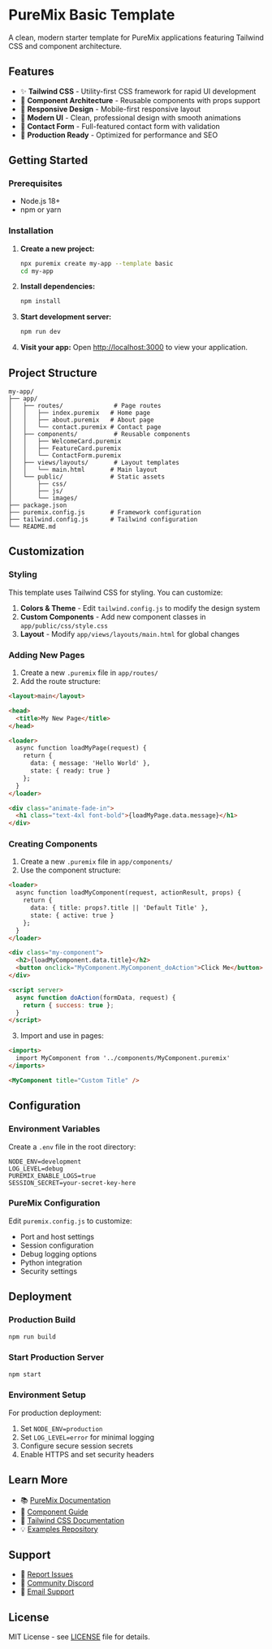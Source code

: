 # PureMix Basic Template

A clean, modern starter template for PureMix applications featuring Tailwind CSS and component architecture.

## Features

- ✨ **Tailwind CSS** - Utility-first CSS framework for rapid UI development
- 🧩 **Component Architecture** - Reusable components with props support
- 📱 **Responsive Design** - Mobile-first responsive layout
- 🎨 **Modern UI** - Clean, professional design with smooth animations
- 📝 **Contact Form** - Full-featured contact form with validation
- 🚀 **Production Ready** - Optimized for performance and SEO

## Getting Started

### Prerequisites

- Node.js 18+ 
- npm or yarn

### Installation

1. **Create a new project:**
   ```bash
   npx puremix create my-app --template basic
   cd my-app
   ```

2. **Install dependencies:**
   ```bash
   npm install
   ```

3. **Start development server:**
   ```bash
   npm run dev
   ```

4. **Visit your app:**
   Open [http://localhost:3000](http://localhost:3000) to view your application.

## Project Structure

```
my-app/
├── app/
│   ├── routes/              # Page routes
│   │   ├── index.puremix   # Home page
│   │   ├── about.puremix   # About page
│   │   └── contact.puremix # Contact page
│   ├── components/          # Reusable components
│   │   ├── WelcomeCard.puremix
│   │   ├── FeatureCard.puremix
│   │   └── ContactForm.puremix
│   ├── views/layouts/       # Layout templates
│   │   └── main.html       # Main layout
│   └── public/             # Static assets
│       ├── css/
│       ├── js/
│       └── images/
├── package.json
├── puremix.config.js       # Framework configuration
├── tailwind.config.js      # Tailwind configuration
└── README.md
```

## Customization

### Styling

This template uses Tailwind CSS for styling. You can customize:

1. **Colors & Theme** - Edit `tailwind.config.js` to modify the design system
2. **Custom Components** - Add new component classes in `app/public/css/style.css`
3. **Layout** - Modify `app/views/layouts/main.html` for global changes

### Adding New Pages

1. Create a new `.puremix` file in `app/routes/`
2. Add the route structure:

```html
<layout>main</layout>

<head>
  <title>My New Page</title>
</head>

<loader>
  async function loadMyPage(request) {
    return {
      data: { message: 'Hello World' },
      state: { ready: true }
    };
  }
</loader>

<div class="animate-fade-in">
  <h1 class="text-4xl font-bold">{loadMyPage.data.message}</h1>
</div>
```

### Creating Components

1. Create a new `.puremix` file in `app/components/`
2. Use the component structure:

```html
<loader>
  async function loadMyComponent(request, actionResult, props) {
    return {
      data: { title: props?.title || 'Default Title' },
      state: { active: true }
    };
  }
</loader>

<div class="my-component">
  <h2>{loadMyComponent.data.title}</h2>
  <button onclick="MyComponent.MyComponent_doAction">Click Me</button>
</div>

<script server>
  async function doAction(formData, request) {
    return { success: true };
  }
</script>
```

3. Import and use in pages:

```html
<imports>
  import MyComponent from '../components/MyComponent.puremix'
</imports>

<MyComponent title="Custom Title" />
```

## Configuration

### Environment Variables

Create a `.env` file in the root directory:

```env
NODE_ENV=development
LOG_LEVEL=debug
PUREMIX_ENABLE_LOGS=true
SESSION_SECRET=your-secret-key-here
```

### PureMix Configuration

Edit `puremix.config.js` to customize:

- Port and host settings
- Session configuration  
- Debug logging options
- Python integration
- Security settings

## Deployment

### Production Build

```bash
npm run build
```

### Start Production Server

```bash
npm start
```

### Environment Setup

For production deployment:

1. Set `NODE_ENV=production`
2. Set `LOG_LEVEL=error` for minimal logging
3. Configure secure session secrets
4. Enable HTTPS and set security headers

## Learn More

- 📚 [PureMix Documentation](https://docs.puremix.dev)
- 🎯 [Component Guide](https://docs.puremix.dev/components)
- 🎨 [Tailwind CSS Documentation](https://tailwindcss.com/docs)
- 💡 [Examples Repository](https://github.com/puremix/examples)

## Support

- 🐛 [Report Issues](https://github.com/puremix/puremix/issues)
- 💬 [Community Discord](https://discord.gg/puremix)
- 📧 [Email Support](mailto:support@puremix.dev)

## License

MIT License - see [LICENSE](LICENSE) file for details.